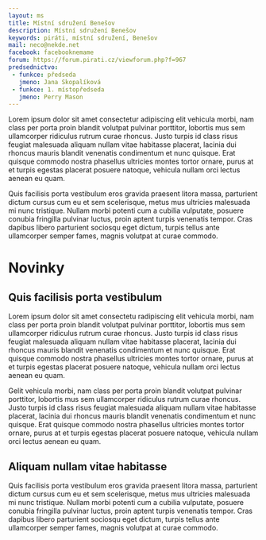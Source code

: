 ```yaml
---
layout: ms
title: Místní sdružení Benešov
description: Místní sdružení Benešov
keywords: piráti, místní sdružení, Benešov
mail: neco@nekde.net
facebook: facebooknemame
forum: https://forum.pirati.cz/viewforum.php?f=967
predsednictvo:
 - funkce: předseda
   jmeno: Jana Skopalíková
 - funkce: 1. místopředseda
   jmeno: Perry Mason
---
```

Lorem ipsum dolor sit amet consectetur adipiscing elit vehicula morbi, nam class per porta proin blandit volutpat pulvinar porttitor, lobortis mus sem ullamcorper ridiculus rutrum curae rhoncus. Justo turpis id class risus feugiat malesuada aliquam nullam vitae habitasse placerat, lacinia dui rhoncus mauris blandit venenatis condimentum et nunc quisque. Erat quisque commodo nostra phasellus ultricies montes tortor ornare, purus at et turpis egestas placerat posuere natoque, vehicula nullam orci lectus aenean eu quam.

Quis facilisis porta vestibulum eros gravida praesent litora massa, parturient dictum cursus cum eu et sem scelerisque, metus mus ultricies malesuada mi nunc tristique. Nullam morbi potenti cum a cubilia vulputate, posuere conubia fringilla pulvinar luctus, proin aptent turpis venenatis tempor. Cras dapibus libero parturient sociosqu eget dictum, turpis tellus ante ullamcorper semper fames, magnis volutpat at curae commodo.

# Novinky

## Quis facilisis porta vestibulum

Lorem ipsum dolor sit amet consectetu radipiscing elit vehicula morbi, nam class per porta proin blandit volutpat pulvinar porttitor, lobortis mus sem ullamcorper ridiculus rutrum curae rhoncus. Justo turpis id class risus feugiat malesuada aliquam nullam vitae habitasse placerat, lacinia dui rhoncus mauris blandit venenatis condimentum et nunc quisque. Erat quisque commodo nostra phasellus ultricies montes tortor ornare, purus at et turpis egestas placerat posuere natoque, vehicula nullam orci lectus aenean eu quam.

Gelit vehicula morbi, nam class per porta proin blandit volutpat pulvinar porttitor, lobortis mus sem ullamcorper ridiculus rutrum curae rhoncus. Justo turpis id class risus feugiat malesuada aliquam nullam vitae habitasse placerat, lacinia dui rhoncus mauris blandit venenatis condimentum et nunc quisque. Erat quisque commodo nostra phasellus ultricies montes tortor ornare, purus at et turpis egestas placerat posuere natoque, vehicula nullam orci lectus aenean eu quam.

## Aliquam nullam vitae habitasse

Quis facilisis porta vestibulum eros gravida praesent litora massa, parturient dictum cursus cum eu et sem scelerisque, metus mus ultricies malesuada mi nunc tristique. Nullam morbi potenti cum a cubilia vulputate, posuere conubia fringilla pulvinar luctus, proin aptent turpis venenatis tempor. Cras dapibus libero parturient sociosqu eget dictum, turpis tellus ante ullamcorper semper fames, magnis volutpat at curae commodo.

